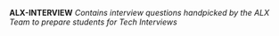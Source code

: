 <strong>ALX-INTERVIEW</strong>
<em>Contains interview questions handpicked by the ALX Team to prepare students for Tech Interviews</em>

